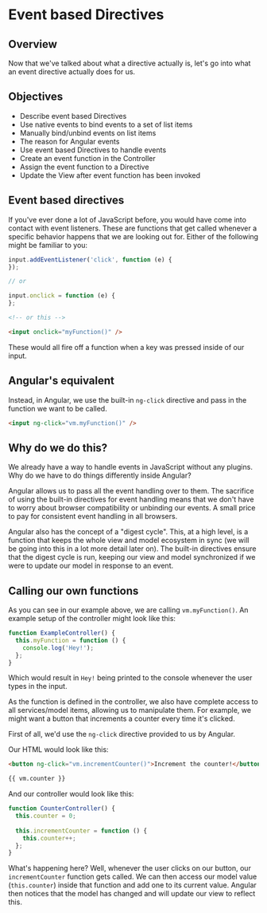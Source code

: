 # Event based Directives

## Overview

Now that we've talked about what a directive actually is, let's go into what an event directive actually does for us.

## Objectives

- Describe event based Directives
- Use native events to bind events to a set of list items
- Manually bind/unbind events on list items
- The reason for Angular events
- Use event based Directives to handle events
- Create an event function in the Controller
- Assign the event function to a Directive
- Update the View after event function has been invoked

## Event based directives

If you've ever done a lot of JavaScript before, you would have come into contact with event listeners. These are functions that get called whenever a specific behavior happens that we are looking out for. Either of the following might be familiar to you:

```js
input.addEventListener('click', function (e) {
});

// or

input.onclick = function (e) {
};
```
```html
<!-- or this -->

<input onclick="myFunction()" />
```

These would all fire off a function when a key was pressed inside of our input.

## Angular's equivalent

Instead, in Angular, we use the built-in `ng-click` directive and pass in the function we want to be called.

```html
<input ng-click="vm.myFunction()" />
```

## Why do we do this?

We already have a way to handle events in JavaScript without any plugins. Why do we have to do things differently inside Angular?

Angular allows us to pass all the event handling over to them. The sacrifice of using the built-in directives for event handling means that we don't have to worry about browser compatibility or unbinding our events. A small price to pay for consistent event handling in all browsers. 

Angular also has the concept of a "digest cycle". This, at a high level, is a function that keeps the whole view and model ecosystem in sync (we will be going into this in a lot more detail later on). The built-in directives ensure that the digest cycle is run, keeping our view and model synchronized if we were to update our model in response to an event.

## Calling our own functions

As you can see in our example above, we are calling `vm.myFunction()`. An example setup of the controller might look like this:

```js
function ExampleController() {
  this.myFunction = function () {
    console.log('Hey!');
  };
}
```

Which would result in `Hey!` being printed to the console whenever the user types in the input.

As the function is defined in the controller, we also have complete access to all services/model items, allowing us to manipulate them. For example, we might want a button that increments a counter every time it's clicked.

First of all, we'd use the `ng-click` directive provided to us by Angular.

Our HTML would look like this:

```html
<button ng-click="vm.incrementCounter()">Increment the counter!</button>

{{ vm.counter }}
```

And our controller would look like this:

```js
function CounterController() {
  this.counter = 0;
  
  this.incrementCounter = function () {
    this.counter++;
  };
}
```

What's happening here? Well, whenever the user clicks on our button, our `incrementCounter` function gets called. We can then access our model value (`this.counter`) inside that function and add one to its current value. Angular then notices that the model has changed and will update our view to reflect this.
